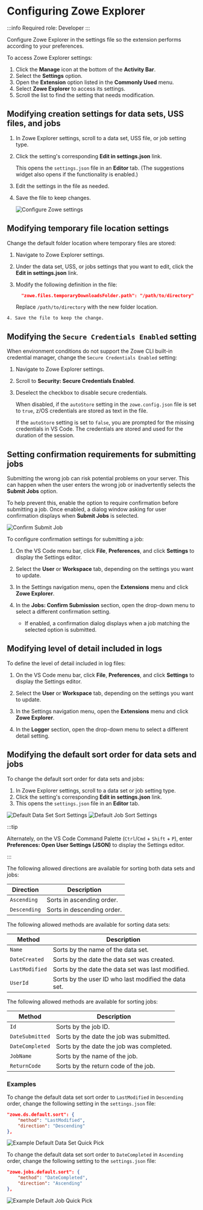 # Configuring Zowe Explorer

:::info Required role: Developer
:::

Configure Zowe Explorer in the settings file so the extension performs according to your preferences.

To access Zowe Explorer settings:

1. Click the **Manage** icon at the bottom of the **Activity Bar**.
2. Select the **Settings** option.
3. Open the **Extension** option listed in the **Commonly Used** menu.
4. Select **Zowe Explorer** to access its settings.
5. Scroll the list to find the setting that needs modification.

## Modifying creation settings for data sets, USS files, and jobs

1. In Zowe Explorer settings, scroll to a data set, USS file, or job setting type.
2. Click the setting's corresponding **Edit in settings.json** link.

    This opens the `settings.json` file in an **Editor** tab. (The suggestions widget also opens if the functionality is enabled.)

3. Edit the settings in the file as needed.
4. Save the file to keep changes.

    ![Configure Zowe settings](../images/ze/ZE-Configuration2.gif)

## Modifying temporary file location settings

Change the default folder location where temporary files are stored:

   1. Navigate to Zowe Explorer settings.
   2. Under the data set, USS, or jobs settings that you want to edit, click the **Edit in settings.json** link.
   3. Modify the following definition in the file:

      ```json
        "zowe.files.temporaryDownloadsFolder.path": "/path/to/directory"
      ```

      Replace `/path/to/directory` with the new folder location.

    4. Save the file to keep the change.

## Modifying the `Secure Credentials Enabled` setting

When environment conditions do not support the Zowe CLI built-in credential manager, change the `Secure Credentials Enabled` setting:

 1. Navigate to Zowe Explorer settings.
 2. Scroll to **Security: Secure Credentials Enabled**.
 3. Deselect the checkbox to disable secure credentials.

    When disabled, if the `autoStore` setting in the `zowe.config.json` file is set to `true`, z/OS credentials are stored as text in the file.

    If the `autoStore` setting is set to `false`, you are prompted for the missing credentials in VS Code. The credentials are stored and used for the duration of the session.

## Setting confirmation requirements for submitting jobs

Submitting the wrong job can risk potential problems on your server. This can happen when the user enters the wrong job or inadvertently selects the **Submit Jobs** option.

To help prevent this, enable the option to require confirmation before submitting a job. Once enabled, a dialog window asking for user confirmation displays when **Submit Jobs** is selected.

![Confirm Submit Job](../images/ze/ZE-SubmitJobConfirm.gif)

To configure confirmation settings for submitting a job:

1. On the VS Code menu bar, click **File**, **Preferences**, and click **Settings** to display the Settings editor.

2. Select the **User** or **Workspace** tab, depending on the settings you want to update.
3. In the Settings navigation menu, open the **Extensions** menu and click **Zowe Explorer**.
4. In the **Jobs: Confirm Submission** section, open the drop-down menu to select a different confirmation setting.
    - If enabled, a confirmation dialog displays when a job matching the selected option is submitted.

## Modifying level of detail included in logs

To define the level of detail included in log files:

1. On the VS Code menu bar, click **File**, **Preferences**, and click **Settings** to display the Settings editor.

2. Select the **User** or **Workspace** tab, depending on the settings you want to update.
3. In the Settings navigation menu, open the **Extensions** menu and click **Zowe Explorer**.
4. In the **Logger** section, open the drop-down menu to select a different detail setting.

## Modifying the default sort order for data sets and jobs

To change the default sort order for data sets and jobs:

1. In Zowe Explorer settings, scroll to a data set or job setting type.
2. Click the setting's corresponding **Edit in settings.json** link.
3. This opens the `settings.json` file in an **Editor** tab.

![Default Data Set Sort Settings](../images//ze/ZE-default-ds-sort-setting.png)
![Default Job Sort Settings](../images//ze/ZE-default-job-sort-setting.png)

:::tip

Alternately, on the VS Code Command Palette (`Ctrl`/`Cmd` + `Shift` + `P`), enter **Preferences: Open User Settings (JSON)** to display the Settings editor.

:::

The following allowed directions are available for sorting both data sets and jobs:

| Direction | Description |
| --- | --- |
| `Ascending` | Sorts in ascending order. |
| `Descending` | Sorts in descending order. |

The following allowed methods are available for sorting data sets:

| Method | Description | 
| --- | --- |
| `Name` | Sorts by the name of the data set. |
| `DateCreated` | Sorts by the date the data set was created. |
| `LastModified` | Sorts by the date the data set was last modified. |
| `UserId` | Sorts by the user ID who last modified the data set. |

The following allowed methods are available for sorting jobs:

| Method | Description |
| --- | --- |
| `Id` | Sorts by the job ID. |
| `DateSubmitted` | Sorts by the date the job was submitted. |
| `DateCompleted` | Sorts by the date the job was completed. |
| `JobName` | Sorts by the name of the job. |
| `ReturnCode` | Sorts by the return code of the job. |

### Examples
 
To change the default data set sort order to `LastModified` in `Descending` order, change the following setting in the `settings.json` file:

```json
"zowe.ds.default.sort": {
    "method": "LastModified",
    "direction": "Descending"
},
```

![Example Default Data Set Quick Pick](../images/ze/ZE-default-ds-quick-pick.png)

To change the default data set sort order to `DateCompleted` in `Ascending` order, change the following setting to the `settings.json` file:

```json
"zowe.jobs.default.sort": {
    "method": "DateCompleted",
    "direction": "Ascending"
},
```

![Example Default Job Quick Pick](../images/ze/ZE-default-job-quick-pick.png)